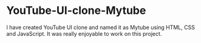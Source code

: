 # YouTube-UI-clone-Mytube
I have created YouTube UI clone and named it as Mytube using HTML, CSS and JavaScript. It was really enjoyable to work on this project. 
